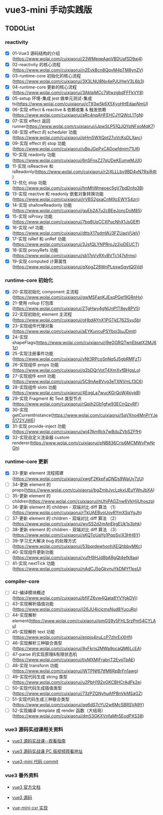# vue3-mini 手动实践版

## TODOList

### **reactivity**

- [x] 01-Vue3 源码结构的介绍(https://www.wolai.com/cuixiaorui/23WMeqeAapVBDUafSD9aj4)
- [x] 02-reactivity 的核心流程(https://www.wolai.com/cuixiaorui/n2EvkBcn8QqvM4pTM8ynZV)
- [x] 03-runtime-core 初始化的核心流程(https://www.wolai.com/cuixiaorui/3X3LNU8Nx4ePJUHwV3L6b3)
- [x] 04-runtime-core 更新的核心流程(https://www.wolai.com/cuixiaorui/3AktpMCc7WwzgbdFFFkVY8)
- [x] 05-setup 环境-集成 jest 做单元测试-集成 ts(https://www.wolai.com/cuixiaorui/cT93w5k6X5XyoHHEdapNmU)
- [x] 06-实现 effect & reactive & 依赖收集 & 触发依赖(https://www.wolai.com/cuixiaorui/aRc4nqAHFEHCJYQWcL1TgN)
- [x] 07-实现 effect 返回 runner(https://www.wolai.com/cuixiaorui/iJpwSLP51QJQYpNFxoMqK7)
- [x] 08-实现 effect 的 scheduler 功能(https://www.wolai.com/cuixiaorui/pHm5WXQpt27uVcKsDLXarc)
- [x] 09-实现 effect 的 stop 功能(https://www.wolai.com/cuixiaorui/uBpJGpPxCADoefdnjm71U6)
- [x] 10-实现 readonly 功能(https://www.wolai.com/cuixiaorui/6nSFnxZ27qUDeKEumeMJjX)
- [x] 11-实现 isReactive 和 isReadonly(https://www.wolai.com/cuixiaorui/r2jXLLLbv9BD4vN7RsjR4t)
- [x] 12-优化 stop 功能(https://www.wolai.com/cuixiaorui/fmMhWmeoec5gV7bdDnfq3B)
- [x] 13-实现 reactive 和 readonly 嵌套对象转换功能(https://www.wolai.com/cuixiaorui/jrVBS2gxaCnMXcEWYS4zri)
- [x] 14-实现 shallowReadonly 功能(https://www.wolai.com/cuixiaorui/guEb2A7u2cBEeJoncDoM85)
- [x] 15-实现 isProxy 功能(https://www.wolai.com/cuixiaorui/7bq8UqCCXPucNhX1JsGEff)
- [x] 16-实现 ref 功能(https://www.wolai.com/cuixiaorui/dttsX17sdmWJ3FZUaqVUeV)
- [x] 17-实现 isRef 和 unRef 功能(https://www.wolai.com/cuixiaorui/3JsfQLYNPRroJz2joDEUCT)
- [x] 18-实现 proxyRefs 功能(https://www.wolai.com/cuixiaorui/sb17oVvRXvBVTc147sfrms)
- [x] 19-实现 computed 计算属性(https://www.wolai.com/cuixiaorui/qXpgZ28WnPLpswSgytQGVd)

### **runtime-core 初始化**

- [x] 20-实现初始化 component 主流程(https://www.wolai.com/cuixiaorui/gwMSFanKJExqPGef9GRnHx)
- [x] 21-使用 rollup 打包库(https://www.wolai.com/cuixiaorui/ZTgHwy4gNUnP1T8ev8PV5)
- [x] 22-实现初始化 element 主流程(https://www.wolai.com/cuixiaorui/oHbdAYnX1PGTkE762Syu5b)
- [x] 23-实现组件代理对象(https://www.wolai.com/cuixiaorui/aEYKuncuPSYboi3juJDmit)
- [x] 24-实现 shapeFlags(https://www.wolai.com/cuixiaorui/i9eGGRQTwnEbjatX2MJ61z)
- [x] 25-实现注册事件功能(https://www.wolai.com/cuixiaorui/vNt3RPcoSnNq5J5gbRMFzT)
- [x] 26-实现组件 props 功能(https://www.wolai.com/cuixiaorui/q2bDQrVotT4XmXvfBHgsLo)
- [x] 27-实现组件 emit 功能(https://www.wolai.com/cuixiaorui/5C9nAe8Vvg3eTXNVmLf3C6)
- [x] 28-实现组件 slots 功能(https://www.wolai.com/cuixiaorui/4EqgLa7wucKGrQoW4kiykB)
- [x] 29-实现 Fragment 和 Text 类型节点(https://www.wolai.com/cuixiaorui/rQpih2Gb1gfw93ECnQzvRF)
- [x] 30-实现 getCurrentInstance(https://www.wolai.com/cuixiaorui/5aVXno4MnPrYJeS172YJWE)
- [x] 31-实现 provide-inject 功能(https://www.wolai.com/cuixiaorui/wi47AmRck7wBduZVbSZFfH)
- [x] 32-实现自定义渲染器 custom renderer(https://www.wolai.com/cuixiaorui/pNB836Crjs6MCMWvPwNrGh)

### **runtime-core 更新**

- [x] 33-更新 element 流程搭建(https://www.wolai.com/cuixiaorui/xwgF2KkpFaDNDs9WaUv7zU)
- [ ] 34-更新 element 的 props(https://www.wolai.com/cuixiaorui/bgZmbJvcLpkxUEuYWnJbXA)
- [ ] 35-更新 element 的 children(https://www.wolai.com/cuixiaorui/nUhjPAGZnw6VkHijUhoszp)
- [ ] 36-更新 element 的 children - 双端对比 diff 算法 （1）(https://www.wolai.com/cuixiaorui/rTkUAEBvoUoyRYmXSqYgJh)
- [ ] 37-更新 element 的 children - 双端对比 diff 算法 （2）(https://www.wolai.com/cuixiaorui/wvSS2d2mAnEkgEUk1s3phk)
- [ ] 38-更新 element 的 children - 双端对比 diff 算法 （3）(https://www.wolai.com/cuixiaorui/sKQToUaYg1PqqSviX3HH8Y)
- [ ] 39-学习尤大解决 bug 的处理方式(https://www.wolai.com/cuixiaorui/53bqrdewhonhXEQhbbvMKc)
- [ ] 40-实现组件更新功能(https://www.wolai.com/cuixiaorui/vufH9HJd8bARgQt4efk9aq)
- [ ] 41-实现 nextTick 功能(https://www.wolai.com/cuixiaorui/nAdCJ5pGkvnuYkDMYf1psU)

### **compiler-core**

- [ ] 42-编译模块概述(https://www.wolai.com/cuixiaorui/bfiFZ6vw4Qata8YVYgkDVj)
- [ ] 43-实现解析插值功能(https://www.wolai.com/cuixiaorui/j26JU4icjcmsNud8YucuRo)
- [ ] 44-实现解析 element(https://www.wolai.com/cuixiaorui/pmGS9y5FHLSrzPm54CYLAu)
- [ ] 45-实现解析 text 功能(https://www.wolai.com/cuixiaorui/enpjs4iruLcP7zhrExXHfi)
- [ ] 46-实现解析三种联合类型(https://www.wolai.com/cuixiaorui/9vFkrjs2MWa9ocaQM6LcEA)
- [ ] 47-parse 的实现原理&有限状态机(https://www.wolai.com/cuixiaorui/tixMXMjFrabriT2EypTbAE)
- [ ] 48-实现 transform 功能(https://www.wolai.com/cuixiaorui/iWTPNf67tfM6RpBrFn1awg)
- [ ] 49-实现代码生成 string 类型(https://www.wolai.com/cuixiaorui/u2PbH192xGKCBHCrAdFk2e)
- [ ] 50-实现代码生成插值类型(https://www.wolai.com/cuixiaorui/73zPZQNyhuAfPBnVkMSaGZ)
- [ ] 51-实现代码生成三种联合类型(https://www.wolai.com/cuixiaorui/qq6dS7cYU2w6McSBRSVA9Y)
- [ ] 52-实现编译 template 成 render 函数（大结局）(https://www.wolai.com/cuixiaorui/dmS3GKXVnfaMh5EodPXS38)

### vue3 源码实战课相关资料

- [vue3 源码实战课--观看指南](https://www.wolai.com/cuixiaorui/f3suaYxX5iu7FD6mQUhHuW)

- [vue3 源码实战课 PC 版视频观看地址](https://appewiejl9g3764.h5.xiaoeknow.com/v1/course/column/p_61fb595ce4b0beaee4275e1e?type=3)

- [vue3-mini 代码 commit](https://github.com/cuixiaorui/teach-vue-practice/commits/main)

### vue3 番外资料

- [vue3 官方文档](https://v3.cn.vuejs.org/)

- [vue3 源码](https://github.com/vuejs/core)

- [vue-mini-cxr 实现](https://github.com/cuixiaorui/mini-vue)
